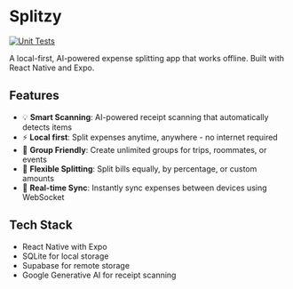 # Splitzy

[![Unit Tests](https://github.com/aurmartin/splitzy/actions/workflows/test.yml/badge.svg)](https://github.com/aurmartin/splitzy/actions/workflows/test.yml)

A local-first, AI-powered expense splitting app that works offline. Built with React Native and Expo.

## Features

- 💡 **Smart Scanning**: AI-powered receipt scanning that automatically detects items
- ⚡ **Local first**: Split expenses anytime, anywhere - no internet required
- 👥 **Group Friendly**: Create unlimited groups for trips, roommates, or events
- 💸 **Flexible Splitting**: Split bills equally, by percentage, or custom amounts
- 🔄 **Real-time Sync**: Instantly sync expenses between devices using WebSocket

## Tech Stack

- React Native with Expo
- SQLite for local storage
- Supabase for remote storage
- Google Generative AI for receipt scanning
